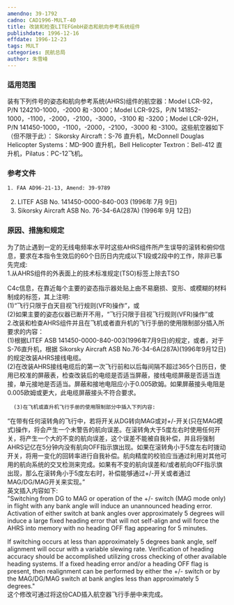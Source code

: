 ```yaml
---
amendno: 39-1792  
cadno: CAD1996-MULT-40  
title: 改装和检查LITEFGmbH姿态和航向参考系统组件  
publishdate: 1996-12-16  
effdate: 1996-12-23  
tags: MULT  
categories: 民航总局  
author: 朱雪峰  
---
```

  
### 适用范围  
装有下列件号的姿态和航向参考系统(AHRS)组件的航空器：Model LCR-92，P/N 124210-1000，-2000 和 -3000；Model LCR-92S，P/N 141852-1000，-1100，-2000，-2100，-3000，-3100 和 -3200；Model LCR-92H，P/N 141450-1000，-1100，-2000，-2100，-3000 和 -3100。这些航空器如下（但不限于此）：
Sikorsky Aircraft：S-76 直升机，McDonnell Douglas Helicopter Systems：MD-900 直升机，Bell Helicopter Textron：Bell-412 直升机，Pilatus：PC-12飞机。  
  
<!--more-->  
### 参考文件  
    1. FAA AD96-21-13, Amend: 39-9789  
2. LITEF ASB No. 141450-0000-840-003 (1996年 7月 9日)  
3. Sikorsky Aircraft ASB No. 76-34-6A(287A) (1996年 9月 12日)  
  
### 原因、措施和规定  
为了防止遇到一定的无线电频率水平时这些AHRS组件所产生误导的滚转和俯仰信息，要求在本指令生效后的60个日历日内完成以下1段或2段中的工作，除非已事先完成:  
    1.从AHRS组件的外表面上的技术标准规定(TSO)标签上除去TSO  
      
C4c信息，在靠近每个主要的姿态指示器处贴上由不易磨损、变形、或模糊的材料制成的标签，其上注明:  
(1)“飞行只限于白天目视飞行规则(VFR)操作”，或  
(2)如果主要的姿态仪器已断开不用，“飞行只限于目视飞行规则(VFR)操作”或  
    2.改装和检查AHRS组件并且在飞机或者直升机的飞行手册的使用限制部分插入所要求的内容：  
      (1)根据LITEF ASB 141450-0000-840-003(1996年7月9日)的规定，或者，对于S-76直升机，根据 Sikorsky Aircraft ASB No.76-34-6A(287A)(1996年9月12日)的规定改装AHRS接线电缆。  
(2)在改装AHRS接线电缆后的第一次飞行前和以后每间隔不超过365个日历日，使用已校准的屏蔽表，检查改装后的电缆是否适当屏蔽，接线电缆屏蔽是否适当连接，单元接地是否适当。屏蔽和接地电阻应小于0.005欧姆。如果屏蔽接头电阻是0.005欧姆或更大，此电缆屏蔽接头不符合要求。  
  
      (3)在飞机或直升机飞行手册的使用限制部分中插入下列内容:  
“在带有任何滚转角的飞行中，若将开关从DG转向MAG或对+/-开关(只在MAG模式)操作，将会产生一个未警告的航向误差。在滚转角大于5度左右时使用任何开关，将产生一个大的不变的航向误差，这个误差不能被自我补偿，并且将强制AHRS记亿在5分钟内没有航向OFF指示旗出现。如果在滚转角小于5度左右时拨动开关，将用一变化的回转率进行自我补偿。航向精度的校验应当通过利用对其他可用的航向系统的交叉检测来完成。如果有不变的航向误差和/或者航向OFF指示旗出现，那么在滚转角小于5度左右时，补偿能够通过+/-开关或者通过MAG/DG/MAG开关来实现。”  
    英文插入内容如下:  
  "Switching from DG to MAG or operation of the +/- switch (MAG mode only) in flight with any bank angle will induce an unannounced heading error. Activation of either switch at bank angles over approximately 5 degrees will induce a large fixed heading error that will not self-align and will force the AHRS into memory with no heading OFF flag appearing for 5 minutes.  
      
If switching occurs at less than approximately 5 degrees bank angle, self alignment will occur with a variable slewing rate. Verification of heading accuracy should be accomplished utilizing cross checking of other available heading systems. If a fixed heading error and/or a heading OFF flag is present, then realignment can be performed by either the +/- switch or by the MAG/DG/MAG switch at bank angles less than approximately 5 degrees."  
这个修改可通过将这份CAD插入航空器飞行手册中来完成。  
